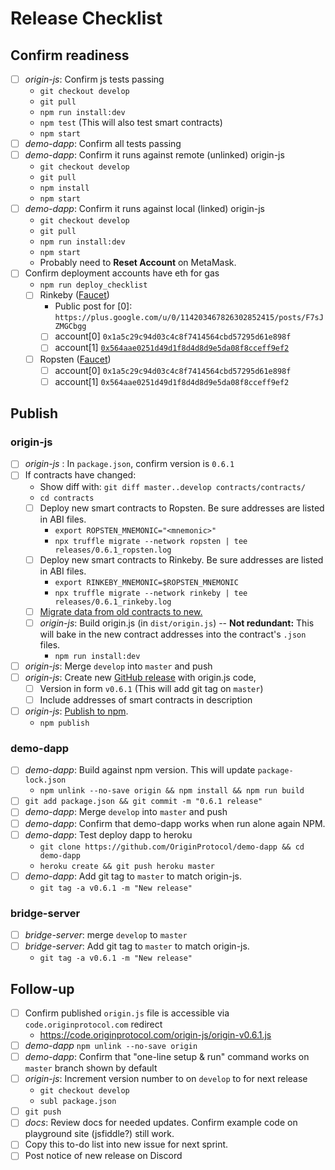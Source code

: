 # Release Checklist

## Confirm readiness
- [ ] _origin-js_: Confirm js tests passing
  - `git checkout develop`
  - `git pull`
  - `npm run install:dev`
  - `npm test` (This will also test smart contracts)
  - `npm start`
- [ ] _demo-dapp_: Confirm all tests passing
- [ ] _demo-dapp_: Confirm it runs against remote (unlinked) origin-js
  - `git checkout develop`
  - `git pull`
  - `npm install`
  - `npm start`
- [ ] _demo-dapp_: Confirm it runs against local (linked) origin-js
  - `git checkout develop`
  - `git pull`
  - `npm run install:dev`
  - `npm start`
  - Probably need to **Reset Account** on MetaMask. 
- [ ] Confirm deployment accounts have eth for gas
  - `npm run deploy_checklist`
  - [ ] Rinkeby ([Faucet](https://faucet.rinkeby.io/)) 
    - Public post for [0]: `https://plus.google.com/u/0/114203467826302852415/posts/F7sJZMGCbgg`
    - [ ] account[0] `0x1a5c29c94d03c4c8f7414564cbd57295d61e898f`
    - [ ] account[1] [`0x564aae0251d49d1f8d4d8d9e5da08f8cceff9ef2`](https://rinkeby.etherscan.io/address/0x564aae0251d49d1f8d4d8d9e5da08f8cceff9ef2)
  - [ ] Ropsten ([Faucet](https://faucet.metamask.io/))
    - [ ] account[0] `0x1a5c29c94d03c4c8f7414564cbd57295d61e898f`
    - [ ] account[1] `0x564aae0251d49d1f8d4d8d9e5da08f8cceff9ef2`

## Publish
### origin-js
- [ ] _origin-js_ : In `package.json`, confirm version is `0.6.1` 
- [ ] If contracts have changed:
  - Show diff with: `git diff master..develop contracts/contracts/`  
  - `cd contracts`
  - [ ] Deploy new smart contracts to Ropsten. Be sure addresses are listed in ABI files. 
    - `export ROPSTEN_MNEMONIC="<mnemonic>"`
    - `npx truffle migrate --network ropsten | tee releases/0.6.1_ropsten.log`
  - [ ] Deploy new smart contracts to Rinkeby.  Be sure addresses are listed in ABI files. 
    - `export RINKEBY_MNEMONIC=$ROPSTEN_MNEMONIC`
    - `npx truffle migrate --network rinkeby | tee releases/0.6.1_rinkeby.log`
  - [ ] [Migrate data from old contracts to new.](scripts/v0.1_migration)
  - [ ] _origin-js_: Build origin.js (in `dist/origin.js`) -- **Not redundant:** This will bake in the new contract addresses into the contract's `.json` files. 
    - `npm run install:dev`
- [ ] _origin-js_: Merge `develop` into `master` and push
- [ ] _origin-js_: Create new [GitHub release](https://github.com/OriginProtocol/origin-js/releases) with origin.js code,
  - [ ] Version in form `v0.6.1` (This will add git tag on `master`)
  - [ ] Include addresses of smart contracts in description
- [ ] _origin-js_: [Publish to npm](https://docs.npmjs.com/cli/publish). 
  - `npm publish`
### demo-dapp
- [ ] _demo-dapp_: Build against npm version. This will update `package-lock.json`
  - `npm unlink --no-save origin && npm install && npm run build`
- [ ] `git add package.json && git commit -m "0.6.1 release"`
- [ ] _demo-dapp_: Merge `develop` into `master` and push
- [ ] _demo-dapp_: Confirm that demo-dapp works when run alone again NPM. 
- [ ] _demo-dapp_: Test deploy dapp to heroku
  - `git clone https://github.com/OriginProtocol/demo-dapp && cd demo-dapp`
  - `heroku create && git push heroku master`
- [ ] _demo-dapp_: Add git tag to `master` to match origin-js.
  - `git tag -a v0.6.1 -m "New release"`

### bridge-server
- [ ] _bridge-server_: merge `develop` to `master`
- [ ] _bridge-server_: Add git tag to `master` to match origin-js.
  - `git tag -a v0.6.1 -m "New release"`

## Follow-up
- [ ] Confirm published `origin.js` file is accessible via `code.originprotocol.com` redirect
  - https://code.originprotocol.com/origin-js/origin-v0.6.1.js
- [ ] _demo-dapp_ `npm unlink --no-save origin`
- [ ] _demo-dapp_: Confirm that "one-line setup & run" command works on `master` branch shown by default
- [ ] _origin-js_: Increment version number to  on `develop` to for next release
  - `git checkout develop`
  - `subl package.json`
- [ ] `git push`
- [ ] _docs_: Review docs for needed updates. Confirm example code on playground site (jsfiddle?) still work.
- [ ] Copy this to-do list into new issue for next sprint.
- [ ] Post notice of new release on Discord
